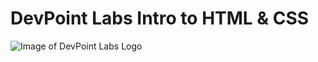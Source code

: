 # DevPoint Labs Intro to HTML & CSS

![Image of DevPoint Labs Logo](https://lh6.googleusercontent.com/oV1O0DyTmC0F1k-6DgyrVy2vLjLnEjZC3wN6sNtwrp8lp313Dt5aOCcl93ENEJ4rYbTCqCmvY27e8D4=w2880-h1312)
